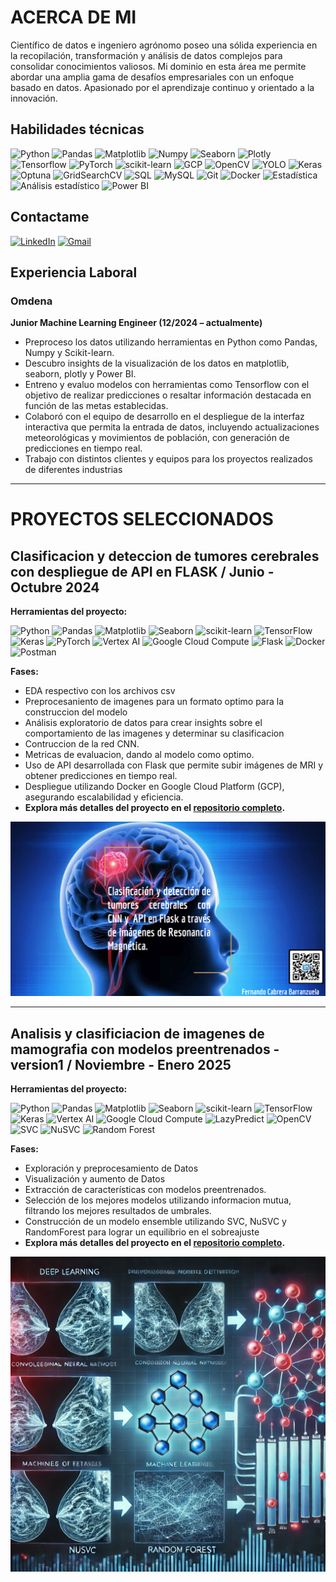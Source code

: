 # **ACERCA DE MI**

Científico de datos e ingeniero agrónomo poseo una sólida experiencia en la recopilación, transformación y análisis de datos complejos para consolidar conocimientos valiosos. Mi dominio en esta área me permite abordar una amplia gama de desafíos empresariales con un enfoque basado en datos. Apasionado por el aprendizaje continuo y orientado a la innovación. 

## Habilidades técnicas

![Python](https://img.shields.io/badge/python-357ebd?style=for-the-badge&logo=python&logoColor=white)
![Pandas](https://img.shields.io/badge/pandas-%23357ebd.svg?style=for-the-badge&logo=pandas&logoColor=white)
![Matplotlib](https://img.shields.io/badge/Matplotlib-357ebd?style=for-the-badge)
![Numpy](https://img.shields.io/badge/numpy-%23357ebd.svg?style=for-the-badge&logo=numpy&logoColor=white)
![Seaborn](https://img.shields.io/badge/Seaborn-357ebd?style=for-the-badge)
![Plotly](https://img.shields.io/badge/Plotly-357ebd?style=for-the-badge)
![Tensorflow](https://img.shields.io/badge/Tensorflow-%23357ebd.svg?style=for-the-badge&logo=tensorflow&logoColor=white)
![PyTorch](https://img.shields.io/badge/PyTorch-%23357ebd.svg?style=for-the-badge&logo=pytorch&logoColor=white)
![scikit-learn](https://img.shields.io/badge/scikit--learn-%23357ebd.svg?style=for-the-badge&logo=scikit-learn&logoColor=white)
![GCP](https://img.shields.io/badge/Google%20Cloud-4285F4?style=for-the-badge&logo=googlecloud&logoColor=white)
![OpenCV](https://img.shields.io/badge/OpenCV-5C3EE8?style=for-the-badge&logo=opencv&logoColor=white)
![YOLO](https://img.shields.io/badge/YOLO-00FFFF?style=for-the-badge&logo=yolo&logoColor=black)
![Keras](https://img.shields.io/badge/Keras-D00000?style=for-the-badge&logo=keras&logoColor=white)
![Optuna](https://img.shields.io/badge/Optuna-EE82EE?style=for-the-badge&logo=optuna&logoColor=white)
![GridSearchCV](https://img.shields.io/badge/GridSearchCV-357ebd?style=for-the-badge&logo=scikit-learn&logoColor=white)
![SQL](https://img.shields.io/badge/SQL-%23357ebd.svg?style=for-the-badge)
![MySQL](https://img.shields.io/badge/MySQL-%23357ebd.svg?style=for-the-badge&logo=mysql&logoColor=white)
![Git](https://img.shields.io/badge/Git-F05032?style=for-the-badge&logo=git&logoColor=white)
![Docker](https://img.shields.io/badge/Docker-2496ED?style=for-the-badge&logo=docker&logoColor=white)
![Estadística](https://img.shields.io/badge/Estad%C3%ADstica-%23357ebd.svg?style=for-the-badge)
![Análisis estadístico](https://img.shields.io/badge/An%C3%A1lisis_Estad%C3%ADstico-%23357ebd.svg?style=for-the-badge)
![Power BI](https://img.shields.io/badge/Power_BI-FFBE00?style=for-the-badge&logo=power-bi&logoColor=white)

## Contactame

[![LinkedIn](https://img.shields.io/badge/LinkedIn-0077B5?style=for-the-badge&logo=linkedin&logoColor=white)](https://www.linkedin.com/in/fernando-cabrera-barranzuela/)
[![Gmail](https://img.shields.io/badge/Gmail-D14836?style=for-the-badge&logo=gmail&logoColor=white)](mailto:fernandocabrerabrz@gmail.com)

## Experiencia Laboral

### Omdena

**Junior Machine Learning Engineer (12/2024 – actualmente)**

- Preproceso los datos utilizando herramientas en Python como Pandas, Numpy y Scikit-learn.
- Descubro insights de la visualización de los datos en matplotlib, seaborn, plotly y Power BI.
- Entreno y evaluo modelos con herramientas como Tensorflow con el objetivo de realizar predicciones o resaltar información destacada en función de las metas establecidas. 
- Colaboró con el equipo de desarrollo en el despliegue de la interfaz interactiva que permita la entrada de datos, incluyendo actualizaciones meteorológicas y movimientos de población, con 
generación de predicciones en tiempo real.
- Trabajo con distintos clientes y equipos para los proyectos realizados de diferentes industrias


---


# **PROYECTOS SELECCIONADOS**



## Clasificacion y deteccion de tumores cerebrales con despliegue de API en FLASK / Junio - Octubre 2024

**Herramientas del proyecto:**

![Python](https://img.shields.io/badge/python-357ebd?style=for-the-badge&logo=python&logoColor=white) 
![Pandas](https://img.shields.io/badge/pandas-%23357ebd.svg?style=for-the-badge&logo=pandas&logoColor=white)
![Matplotlib](https://img.shields.io/badge/Matplotlib-357ebd?style=for-the-badge)
![Seaborn](https://img.shields.io/badge/Seaborn-357ebd?style=for-the-badge)
![scikit-learn](https://img.shields.io/badge/scikit--learn-%23357ebd.svg?style=for-the-badge&logo=scikit-learn&logoColor=white)
![TensorFlow](https://img.shields.io/badge/TensorFlow-357ebd?style=for-the-badge&logo=tensorflow&logoColor=white)
![Keras](https://img.shields.io/badge/Keras-357ebd?style=for-the-badge&logo=keras&logoColor=white)
![PyTorch](https://img.shields.io/badge/PyTorch-%23357ebd.svg?style=for-the-badge&logo=pytorch&logoColor=white)
![Vertex AI](https://img.shields.io/badge/Vertex%20AI-357ebd?style=for-the-badge&logo=googlecloud&logoColor=white)
![Google Cloud Compute](https://img.shields.io/badge/Google%20Cloud%20Compute-357ebd?style=for-the-badge&logo=googlecloud&logoColor=white)
![Flask](https://img.shields.io/badge/Flask-357ebd?style=for-the-badge&logo=flask&logoColor=white)
![Docker](https://img.shields.io/badge/Docker-357ebd?style=for-the-badge&logo=docker&logoColor=white)
![Postman](https://img.shields.io/badge/Postman-357ebd?style=for-the-badge&logo=postman&logoColor=white)



**Fases:**

- EDA respectivo con los archivos csv
- Preprocesaniento de imagenes para un formato optimo para la construccion del modelo
- Análisis exploratorio de datos para crear insights sobre el comportamiento de las imagenes y determinar su clasificacion 
- Contruccion de la red CNN.
- Metricas de evaluacion, dando al modelo como optimo.
- Uso de API desarrollada con Flask que permite subir imágenes de MRI y obtener predicciones en tiempo real.
- Despliegue utilizando Docker en Google Cloud Platform (GCP), asegurando escalabilidad y eficiencia.
- **Explora más detalles del proyecto en el [repositorio completo](https://github.com/Ferx096/brain_tumor_detector/tree/master).**

![brain_tumor](images/brain_.png)


---


## Analisis y clasificiacion de imagenes de mamografia con modelos preentrenados - version1 / Noviembre - Enero 2025
**Herramientas del proyecto:**

![Python](https://img.shields.io/badge/python-357ebd?style=for-the-badge&logo=python&logoColor=white) 
![Pandas](https://img.shields.io/badge/pandas-%23357ebd.svg?style=for-the-badge&logo=pandas&logoColor=white)
![Matplotlib](https://img.shields.io/badge/Matplotlib-357ebd?style=for-the-badge)
![Seaborn](https://img.shields.io/badge/Seaborn-357ebd?style=for-the-badge)
![scikit-learn](https://img.shields.io/badge/scikit--learn-%23357ebd.svg?style=for-the-badge&logo=scikit-learn&logoColor=white)
![TensorFlow](https://img.shields.io/badge/TensorFlow-357ebd?style=for-the-badge&logo=tensorflow&logoColor=white)
![Keras](https://img.shields.io/badge/Keras-357ebd?style=for-the-badge&logo=keras&logoColor=white)
![Vertex AI](https://img.shields.io/badge/Vertex%20AI-357ebd?style=for-the-badge&logo=googlecloud&logoColor=white)
![Google Cloud Compute](https://img.shields.io/badge/Google%20Cloud%20Compute-357ebd?style=for-the-badge&logo=googlecloud&logoColor=white)
![LazyPredict](https://img.shields.io/badge/LazyPredict-357ebd?style=for-the-badge&logo=python&logoColor=white)
![OpenCV](https://img.shields.io/badge/OpenCV-357ebd?style=for-the-badge&logo=opencv&logoColor=white)
![SVC](https://img.shields.io/badge/SVC-357ebd?style=for-the-badge&logo=scikit-learn&logoColor=white)
![NuSVC](https://img.shields.io/badge/NuSVC-357ebd?style=for-the-badge&logo=scikit-learn&logoColor=white)
![Random Forest](https://img.shields.io/badge/Random%20Forest-357ebd?style=for-the-badge&logo=scikit-learn&logoColor=white)


**Fases:**

- Exploración y preprocesamiento de Datos
- Visualización y aumento de Datos
- Extracción de características con modelos preentrenados.
- Selección de los mejores modelos utilizando informacion mutua, filtrando los mejores resultados de umbrales.
- Construcción de un modelo ensemble utilizando SVC, NuSVC y RandomForest para lograr un equilibrio en el sobreajuste
- **Explora más detalles del proyecto en el [repositorio completo](https://github.com/Ferx096/v1_breast_cancer_m).**

![breast_cancer](https://raw.githubusercontent.com/Ferx096/PORTFOLIO/refs/heads/main/images/breast_cancer.webp)
